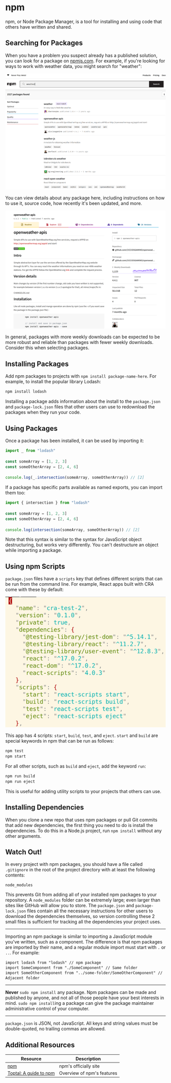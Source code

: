 # npm

npm, or Node Package Manager, is a tool for installing and using code that others have written and shared.

## Searching for Packages

When you have a problem you suspect already has a published solution, you can look for a package on [npmjs.com](https://www.npmjs.com/). For example, if you're looking for ways to work with weather data, you might search for "weather":

![Searching for weather packages on NPM](assets/npm-1.png)

You can view details about any package here, including instructions on how to use it, source code, how recently it's been updated, and more.

![Weather package details](assets/npm-2.png)

In general, packages with more weekly downloads can be expected to be more robust and reliable than packages with fewer weekly downloads. Consider this when selecting packages.

## Installing Packages

Add npm packages to projects with `npm install package-name-here`. For example, to install the popular library Lodash:

```bash
npm install lodash
```

Installing a package adds information about the install to the `package.json` and `package-lock.json` files that other users can use to redownload the packages when they run your code.

## Using Packages

Once a package has been installed, it can be used by importing it:

```js
import _ from "lodash"

const someArray = [1, 2, 3]
const someOtherArray = [2, 4, 6]

console.log(_.intersection(someArray, someOtherArray)) // [2]
```

If a package has specific parts available as named exports, you can import them too:

```js
import { intersection } from "lodash"

const someArray = [1, 2, 3]
const someOtherArray = [2, 4, 6]

console.log(intersection(someArray, someOtherArray)) // [2]
```

Note that this syntax is similar to the syntax for JavaScript object destructuring, but works very differently. You can't destructure an object while importing a package.

## Using npm Scripts

`package.json` files have a `scripts` key that defines different scripts that can be run from the command line. For example, React apps built with CRA come with these by default:

![Contents of a package.json file](assets/npm-3.png)

This app has 4 scripts: `start`, `build`, `test`, and `eject`. `start` and `build` are special keywords in npm that can be run as follows:

```bash
npm test
npm start
```

For all other scripts, such as `build` and `eject`, add the keyword `run`:

```bash
npm run build
npm run eject
```

This is useful for adding utility scripts to your projects that others can use.

## Installing Dependencies

When you clone a new repo that uses npm packages or pull Git commits that add new dependencies, the first thing you need to do is install the dependencies. To do this in a Node.js project, run `npm install` without any other arguments.

## Watch Out!

In every project with npm packages, you should have a file called `.gitignore` in the root of the project directory with at least the following contents:

```
node_modules
```

This prevents Git from adding all of your installed npm packages to your repository. A `node_modules` folder can be extremely large; even larger than sites like GitHub will allow you to store. The `package.json` and `package-lock.json` files contain all the necessary instructions for other users to download the dependencies themselves, so version controlling these 2 small files is sufficient for tracking all the dependencies your project uses.

---

Importing an npm package  is similar to importing a JavaScript module you've written, such as a component. The difference is that npm packages are imported by their name, and a regular module import must start with `.` or `..`. For example:

```react
import lodash from "lodash" // npm package
import SomeComponent from "./SomeComponent" // Same folder
import SomeOtherComponent from "../some-folder/SomeOtherComponent" // Adjacent folder
```

---

**Never** `sudo npm install` any package. Npm packages can be made and published by anyone, and not all of those people have your best interests in mind. `sudo npm install`ing a package can give the package maintainer administrative control of your computer.

---

`package.json` is JSON, not JavaScript. All keys and string values must be double-quoted, no trailing commas are allowed.

## Additional Resources

| Resource | Description |
| --- | --- |
| [npm](https://www.npmjs.com/) | npm's officially site |
| [Toptal: A guide to npm](https://www.toptal.com/javascript/a-guide-to-npm-the-node-package-manager) | Overview of npm's features |
